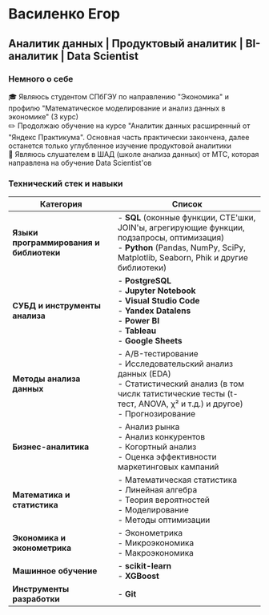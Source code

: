 # Василенко Егор 
## Аналитик данных | Продуктовый аналитик | BI-аналитик | Data Scientist
### Немного о себе
🎓 Являюсь студентом СПбГЭУ по направлению "Экономика" и профилю "Математическое моделирование и анализ данных в экономике" (3 курс) <br>
✏️ Продолжаю обучение на курсе "Аналитик данных расширенный от "Яндекс Практикума". Основная часть практически закончена, далее останется только углубленное изучение продуктовой аналитики <br>
🌱 Являюсь слушателем в ШАД (школе анализа данных) от МТС, которая направлена на обучение Data Scientist'ов
### Технический стек и навыки
| **Категория**                                | **Список**                                                                                                                                                                                 |
|----------------------------------------------|--------------------------------------------------------------------------------------------------------------------------------------------------------------------------------------------|
| **Языки программирования и библиотеки**      | - **SQL** (оконные функции, CTE'шки, JOIN'ы, агрегирующие функции, подзапросы, оптимизация)<br/>- **Python** (Pandas, NumPy, SciPy, Matplotlib, Seaborn, Phik и другие библиотеки)         |
| **СУБД и инструменты анализа**               | - **PostgreSQL**<br/>- **Jupyter Notebook**<br/>- **Visual Studio Code**<br/>- **Yandex Datalens**<br/>- **Power BI**<br/>- **Tableau**<br/>- **Google Sheets**                            |
| **Методы анализа данных**                    | - A/B-тестирование<br/>- Исследовательский анализ данных (EDA)<br/>- Статистический анализ (в том числк татистические тесты (t-тест, ANOVA, χ² и т.д.) и другое)  <br/>- Прогнозирование   |
| **Бизнес-аналитика**                         | - Анализ рынка<br/>- Анализ конкурентов<br/>- Когортный анализ<br/>- Оценка эффективности маркетинговых кампаний                                                                           |
| **Математика и статистика**                  | - Математическая статистика<br/>- Линейная алгебра<br/>- Теория вероятностей<br/>- Моделирование<br/>- Методы оптимизации                                                                  |
| **Экономика и эконометрика**                 | - Эконометрика<br/>- Микроэкономика<br/>- Макроэкономика                                                                                                                                   |
| **Машинное обучение**                        | - **scikit-learn**<br/>- **XGBoost**                                                                                                                                                       |
| **Инструменты разработки**                   | - **Git**                                                                                                                                                                                  |


